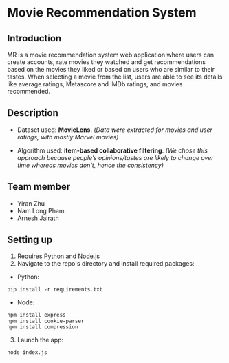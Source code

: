 # Movie Recommendation System

## Introduction 

MR is a movie recommendation system web application where users can create accounts, rate movies they watched and get recommendations based on the movies they liked or based on users who are similar to their tastes. When selecting a movie from the list, users are able to see its details like average ratings, Metascore and IMDb ratings, and movies recommended.

## Description

- Dataset used: **MovieLens**. 
*(Data were extracted for movies and user ratings, with mostly Marvel movies)*

- Algorithm used: **item-based collaborative filtering**. 
*(We chose this approach because people’s opinions/tastes are likely to change over time whereas movies don't, hence the consistency)*

## Team member

- Yiran Zhu
- Nam Long Pham
- Arnesh Jairath

## Setting up

1. Requires [Python](https://www.python.org/downloads/) and [Node.js](https://nodejs.org/en/download/)
2. Navigate to the repo's directory and install required packages:

- Python:
```
pip install -r requirements.txt
```
- Node:
```
npm install express
npm install cookie-parser
npm install compression
```
3. Launch the app:
```
node index.js
```
